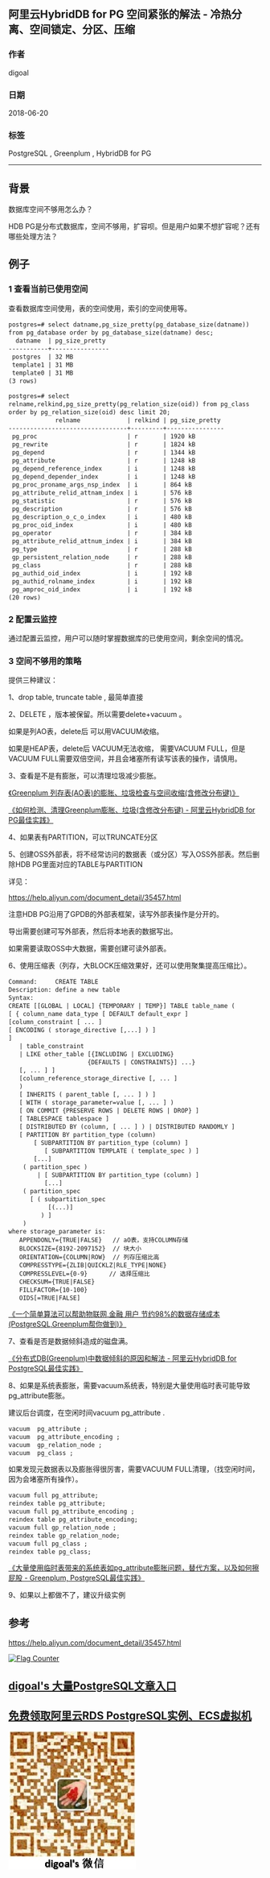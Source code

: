 ## 阿里云HybridDB for PG 空间紧张的解法 - 冷热分离、空间锁定、分区、压缩
                                                           
### 作者                                                           
digoal                                                           
                                                           
### 日期                                                           
2018-06-20                                                        
                                                           
### 标签                                                           
PostgreSQL , Greenplum , HybridDB for PG   
                                                           
----                                                           
                                                           
## 背景    
数据库空间不够用怎么办？  
  
  
HDB PG是分布式数据库，空间不够用，扩容呗。但是用户如果不想扩容呢？还有哪些处理方法？  
  
## 例子  
  
### 1 查看当前已使用空间  
  
查看数据库空间使用，表的空间使用，索引的空间使用等。

```
postgres=# select datname,pg_size_pretty(pg_database_size(datname)) from pg_database order by pg_database_size(datname) desc;
  datname  | pg_size_pretty
-----------+----------------
 postgres  | 32 MB
 template1 | 31 MB
 template0 | 31 MB
(3 rows)
```

```
postgres=# select relname,relkind,pg_size_pretty(pg_relation_size(oid)) from pg_class order by pg_relation_size(oid) desc limit 20;
             relname             | relkind | pg_size_pretty
---------------------------------+---------+----------------
 pg_proc                         | r       | 1920 kB
 pg_rewrite                      | r       | 1824 kB
 pg_depend                       | r       | 1344 kB
 pg_attribute                    | r       | 1248 kB
 pg_depend_reference_index       | i       | 1248 kB
 pg_depend_depender_index        | i       | 1248 kB
 pg_proc_proname_args_nsp_index  | i       | 864 kB
 pg_attribute_relid_attnam_index | i       | 576 kB
 pg_statistic                    | r       | 576 kB
 pg_description                  | r       | 576 kB
 pg_description_o_c_o_index      | i       | 480 kB
 pg_proc_oid_index               | i       | 480 kB
 pg_operator                     | r       | 384 kB
 pg_attribute_relid_attnum_index | i       | 384 kB
 pg_type                         | r       | 288 kB
 gp_persistent_relation_node     | r       | 288 kB
 pg_class                        | r       | 288 kB
 pg_authid_oid_index             | i       | 192 kB
 pg_authid_rolname_index         | i       | 192 kB
 pg_amproc_oid_index             | i       | 192 kB
(20 rows)
```
  
### 2 配置云监控  
通过配置云监控，用户可以随时掌握数据库的已使用空间，剩余空间的情况。  
  
  
### 3 空间不够用的策略  
  
提供三种建议：  
  
1、drop table, truncate table , 最简单直接   
  
2、DELETE ，版本被保留。所以需要delete+vacuum 。   
  
如果是列AO表，delete后 可以用VACUUM收缩。  
  
如果是HEAP表，delete后 VACUUM无法收缩， 需要VACUUM FULL，但是VACUUM FULL需要双倍空间，并且会堵塞所有读写该表的操作，请慎用。   
   
3、查看是不是有膨胀，可以清理垃圾减少膨胀。   
  
[《Greenplum 列存表(AO表)的膨胀、垃圾检查与空间收缩(含修改分布键)》](../201708/20170817_03.md)  
  
[《如何检测、清理Greenplum膨胀、垃圾(含修改分布键) - 阿里云HybridDB for PG最佳实践》](../201708/20170817_01.md)  
  
4、如果表有PARTITION，可以TRUNCATE分区  
  
5、创建OSS外部表，将不经常访问的数据表（或分区）写入OSS外部表。然后删除HDB PG里面对应的TABLE与PARTITION  
  
详见：  
  
https://help.aliyun.com/document_detail/35457.html  
  
注意HDB PG沿用了GPDB的外部表框架，读写外部表操作是分开的。  
  
导出需要创建可写外部表，然后将本地表的数据写出。  
  
如果需要读取OSS中大数据，需要创建可读外部表。  
  
6、使用压缩表（列存，大BLOCK压缩效果好，还可以使用聚集提高压缩比）。   
  
```
Command:     CREATE TABLE
Description: define a new table
Syntax:
CREATE [[GLOBAL | LOCAL] {TEMPORARY | TEMP}] TABLE table_name ( 
[ { column_name data_type [ DEFAULT default_expr ]     [column_constraint [ ... ]
[ ENCODING ( storage_directive [,...] ) ]
] 
   | table_constraint
   | LIKE other_table [{INCLUDING | EXCLUDING} 
                      {DEFAULTS | CONSTRAINTS}] ...}
   [, ... ] ]
   [column_reference_storage_directive [, ... ]
   )
   [ INHERITS ( parent_table [, ... ] ) ]
   [ WITH ( storage_parameter=value [, ... ] )
   [ ON COMMIT {PRESERVE ROWS | DELETE ROWS | DROP} ]
   [ TABLESPACE tablespace ]
   [ DISTRIBUTED BY (column, [ ... ] ) | DISTRIBUTED RANDOMLY ]
   [ PARTITION BY partition_type (column)
       [ SUBPARTITION BY partition_type (column) ] 
          [ SUBPARTITION TEMPLATE ( template_spec ) ]
       [...]
    ( partition_spec ) 
        | [ SUBPARTITION BY partition_type (column) ]
          [...]
    ( partition_spec 
      [ ( subpartition_spec 
           [(...)] 
         ) ] 
    )
where storage_parameter is:
   APPENDONLY={TRUE|FALSE}   // aO表，支持COLUMN存储
   BLOCKSIZE={8192-2097152}  // 块大小
   ORIENTATION={COLUMN|ROW}  // 列存压缩比高
   COMPRESSTYPE={ZLIB|QUICKLZ|RLE_TYPE|NONE}
   COMPRESSLEVEL={0-9}      // 选择压缩比
   CHECKSUM={TRUE|FALSE}
   FILLFACTOR={10-100}
   OIDS[=TRUE|FALSE]
```
  
[《一个简单算法可以帮助物联网,金融 用户 节约98%的数据存储成本 (PostgreSQL,Greenplum帮你做到)》](../201604/20160404_01.md)  
  
7、查看是否是数据倾斜造成的磁盘满。   
  
[《分布式DB(Greenplum)中数据倾斜的原因和解法 - 阿里云HybridDB for PostgreSQL最佳实践》](../201708/20170821_02.md)  
  
8、如果是系统表膨胀，需要vacuum系统表，特别是大量使用临时表可能导致pg_attribute膨胀。   
  
建议后台调度，在空闲时间vacuum pg_attribute .   
  
```
vacuum  pg_attribute ; 
vacuum  pg_attribute_encoding ; 
vacuum  gp_relation_node ; 
vacuum  pg_class ; 
```
  
如果发现元数据表以及膨胀得很厉害，需要VACUUM FULL清理，（找空闲时间，因为会堵塞所有操作）。   
  
```
vacuum full pg_attribute;
reindex table pg_attribute;
vacuum full pg_attribute_encoding ;
reindex table pg_attribute_encoding;
vacuum full gp_relation_node ;
reindex table gp_relation_node;
vacuum full pg_class ;  
reindex table pg_class;
```
  
[《大量使用临时表带来的系统表如pg_attribute膨胀问题，替代方案，以及如何擦屁股 - Greenplum, PostgreSQL最佳实践》](../201606/20160615_01.md)  
  
9、如果以上都做不了，建议升级实例    
  
## 参考  
https://help.aliyun.com/document_detail/35457.html    
  
  
<a rel="nofollow" href="http://info.flagcounter.com/h9V1"  ><img src="http://s03.flagcounter.com/count/h9V1/bg_FFFFFF/txt_000000/border_CCCCCC/columns_2/maxflags_12/viewers_0/labels_0/pageviews_0/flags_0/"  alt="Flag Counter"  border="0"  ></a>  
  
  
  
  
  
  
## [digoal's 大量PostgreSQL文章入口](https://github.com/digoal/blog/blob/master/README.md "22709685feb7cab07d30f30387f0a9ae")
  
  
## [免费领取阿里云RDS PostgreSQL实例、ECS虚拟机](https://free.aliyun.com/ "57258f76c37864c6e6d23383d05714ea")
  
  
![digoal's weixin](../pic/digoal_weixin.jpg "f7ad92eeba24523fd47a6e1a0e691b59")
  

